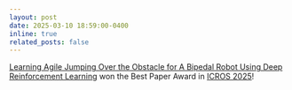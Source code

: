 ```yaml
---
layout: post
date: 2025-03-10 18:59:00-0400
inline: true
related_posts: false
---
```


[Learning Agile Jumping Over the Obstacle for A Bipedal Robot Using Deep Reinforcement Learning]() won the Best Paper Award in [ICROS 2025](https://2025.icros.org/)!
